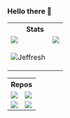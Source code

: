 ### Hello there 👋

<!--
**Jeffresh/Jeffresh** is a ✨ _special_ ✨ repository because its `README.md` (this file) appears on your GitHub profile.

Here are some ideas to get you started:

- 🔭 I’m currently working on ...
- 🌱 I’m currently learning ...
- 👯 I’m looking to collaborate on ...
- 🤔 I’m looking for help with ...
- 💬 Ask me about ...
- 📫 How to reach me: ...
- 😄 Pronouns: ...
- ⚡ Fun fact: ...
-->

 <table style="width:100%">
  <tr>
    <th colspan="2">Stats</th>
  </tr>
  <tr>
    <td>
      <a href='https://github.com/Jeffresh?tab=repositories'>
      <img align="center" src="https://github-readme-stats.vercel.app/api?username=Jeffresh&show_icons=true&count_private=true&theme=tokyonight&layout=compact" />
    </a>
    </td>
         <td>
      <a href='https://github.com/Jeffresh?tab=repositories'>
      <img align="center" src="https://github-readme-stats.vercel.app/api/top-langs/?username=Jeffresh&show_icons=true&theme=tokyonight&hide=typescript,HTML&layout=compact" />
      </a>
    </td>
  </tr>
  <tr>
    <td>
      <p><img align="center" src="https://github-readme-streak-stats.herokuapp.com/?user=Jeffresh&count_private=true&theme=tokyonight" alt="Jeffresh" /></p>
    </td>
   
  </tr>
  
</table> 

<table style="width:100%">
    <tr>
    <th colspan="2">Repos</th>
  </tr>
  <tr>
    <td><a href="https://github.com/Jeffresh/tumor-growth-simulation">
  <img align="center" src="https://github-readme-stats.vercel.app/api/pin/?username=Jeffresh&repo=tumor-growth-simulation&theme=tokyonight" />
</a></td>
    <td><a href="https://github.com/Jeffresh/cellular-automata-simulator-1D">
  <img align="center" src="https://github-readme-stats.vercel.app/api/pin/?username=Jeffresh&repo=cellular-automata-simulator-1D&theme=tokyonight" />
</a>  </td>
  </tr>
  <tr>
    <td><a href="https://github.com/Jeffresh/mandelbrot-set">
  <img align="center" src="https://github-readme-stats.vercel.app/api/pin/?username=Jeffresh&repo=parallel-mandelbrot-set&theme=tokyonight" />
</a> </td>
    <td><a href="https://github.com/Jeffresh/Belousov-Zhabotinsky-reaction">
  <img align="center" src="https://github-readme-stats.vercel.app/api/pin/?username=Jeffresh&repo=Belousov-Zhabotinsky-reaction&theme=tokyonight" />
</a> </td>
  </tr>
</table>
